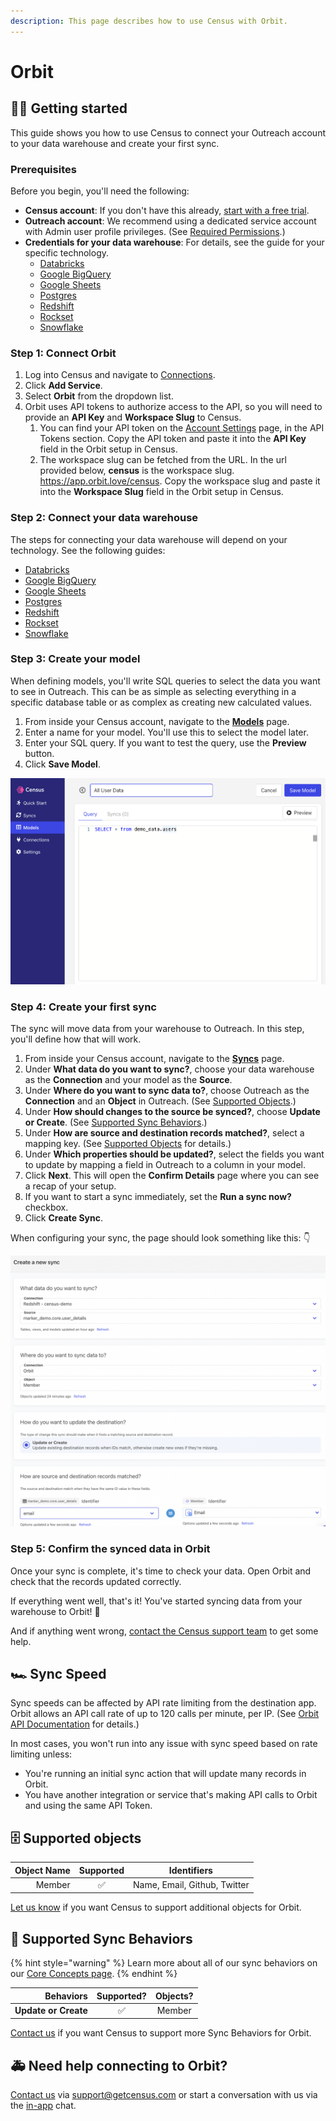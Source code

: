 ```yaml
---
description: This page describes how to use Census with Orbit.
---
```


# Orbit

## 🏃‍♀️ Getting started

This guide shows you how to use Census to connect your Outreach account to your data warehouse and create your first sync.

### Prerequisites

Before you begin, you'll need the following:

* **Census account**: If you don't have this already, [start with a free trial](https://app.getcensus.com).
* **Outreach account**: We recommend using a dedicated service account with Admin user profile privileges. (See [Required Permissions](outreach.md#required-permissions).)
* **Credentials for your data warehouse**: For details, see the guide for your specific technology.
  * [Databricks](https://docs.getcensus.com/sources/databricks)
  * [Google BigQuery](https://docs.getcensus.com/sources/google-bigquery)
  * [Google Sheets](https://docs.getcensus.com/sources/google-sheets)
  * [Postgres](https://docs.getcensus.com/sources/postgres)
  * [Redshift](https://docs.getcensus.com/sources/redshift)
  * [Rockset](https://docs.getcensus.com/sources/rockset)
  * [Snowflake](https://docs.getcensus.com/sources/snowflake)

### Step 1: Connect Orbit

1. Log into Census and navigate to [Connections](https://app.getcensus.com/connections).
2. Click **Add Service**.
3. Select **Orbit** from the dropdown list.
4. Orbit uses API tokens to authorize access to the API, so you will need to provide an **API Key** and **Workspace Slug** to Census.
   1. You can find your API token on the [Account Settings](https://app.orbit.love/user/settings/edit) page, in the API Tokens section. Copy the API token and paste it into the **API Key** field in the Orbit setup in Census.
   2. The workspace slug can be fetched from the URL. In the url provided below, **census** is the workspace slug. https://app.orbit.love/census. Copy the workspace slug and paste it into the **Workspace Slug** field in the Orbit setup in Census.

### Step 2: Connect your data warehouse

The steps for connecting your data warehouse will depend on your technology. See the following guides:

* [Databricks](https://docs.getcensus.com/sources/databricks)
* [Google BigQuery](https://docs.getcensus.com/sources/google-bigquery)
* [Google Sheets](https://docs.getcensus.com/sources/google-sheets)
* [Postgres](https://docs.getcensus.com/sources/postgres)
* [Redshift](https://docs.getcensus.com/sources/redshift)
* [Rockset](https://docs.getcensus.com/sources/rockset)
* [Snowflake](https://docs.getcensus.com/sources/snowflake)

### Step 3: Create your model

When defining models, you'll write SQL queries to select the data you want to see in Outreach. This can be as simple as selecting everything in a specific database table or as complex as creating new calculated values.

1. From inside your Census account, navigate to the [**Models**](https://app.getcensus.com/models) page.
2. Enter a name for your model. You'll use this to select the model later.
3. Enter your SQL query. If you want to test the query, use the **Preview** button.
4. Click **Save Model**.

![Basic SQL query for a new model](<../.gitbook/assets/image (8).png>)

### Step 4: Create your first sync <a href="#step-4-create-your-first-sync" id="step-4-create-your-first-sync"></a>

The sync will move data from your warehouse to Outreach. In this step, you'll define how that will work.

1. From inside your Census account, navigate to the [**Syncs**](https://app.getcensus.com/syncs) page.
2. Under **What data do you want to sync?**, choose your data warehouse as the **Connection** and your model as the **Source**.
3. Under **Where do you want to sync data to?**, choose Outreach as the **Connection** and an **Object** in Outreach. (See [Supported Objects](outreach.md#supported-objects).)
4. Under **How should changes to the source be synced?**, choose **Update or Create**. (See [Supported Sync Behaviors](outreach.md#supported-sync-behaviors).)
5. Under **How are source and destination records matched?**, select a mapping key. (See [Supported Objects](outreach.md#supported-objects) for details.)
6. Under **Which properties should be updated?**, select the fields you want to update by mapping a field in Outreach to a column in your model.
7. Click **Next**. This will open the **Confirm Details** page where you can see a recap of your setup.
8. If you want to start a sync immediately, set the **Run a sync now?** checkbox.
9. Click **Create Sync**.

When configuring your sync, the page should look something like this: 👇

![Sync setup for Orbit](<../.gitbook/assets/Screen Shot 2022-04-05 at 11.24.56 AM.png>)

### Step 5: Confirm the synced data in Orbit

Once your sync is complete, it's time to check your data. Open Orbit and check that the records updated correctly.

If everything went well, that's it! You've started syncing data from your warehouse to Orbit! 🎉

And if anything went wrong, [contact the Census support team](mailto:support@getcensus.com) to get some help.

## 🏎 Sync Speed

Sync speeds can be affected by API rate limiting from the destination app. Orbit allows an API call rate of up to 120 calls per minute, per IP. (See [Orbit API Documentation](https://docs.orbit.love/reference/rate-limiting) for details.)

In most cases, you won't run into any issue with sync speed based on rate limiting unless:

* You're running an initial sync action that will update many records in Orbit.
* You have another integration or service that's making API calls to Orbit and using the same API Token.

## 🗄 Supported objects

| **Object Name** | **Supported** | **Identifiers**              |
| --------------: | :-----------: | ---------------------------- |
|          Member |       ✅       | Name, Email, Github, Twitter |

[Let us know](mailto:support@getcensus.com) if you want Census to support additional objects for Orbit.

## 🔄 Supported Sync Behaviors

{% hint style="warning" %}
Learn more about all of our sync behaviors on our [Core Concepts page](../basics/core-concept/#the-different-sync-behaviors).
{% endhint %}

|        **Behaviors** | **Supported?** | **Objects?** |
| -------------------: | :------------: | :----------: |
| **Update or Create** |        ✅       |    Member    |

[Contact us](mailto:support@getcensus.com) if you want Census to support more Sync Behaviors for Orbit.

## 🚑 Need help connecting to Orbit?

[Contact us](mailto:support@getcensus.com) via support@getcensus.com or start a conversation with us via the [in-app](https://app.getcensus.com) chat.
